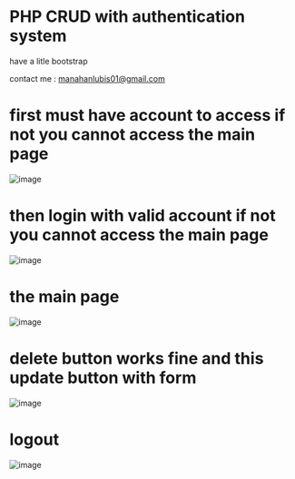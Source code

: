 # PHP CRUD with authentication system

have a litle bootstrap

contact me : manahanlubis01@gmail.com


# first must have account to access if not you cannot access the main page
![image](https://user-images.githubusercontent.com/72923118/213910952-2240bb2d-bca4-4b49-b197-4c72066c11d5.png)

# then login with valid account if not you cannot access the main page
![image](https://user-images.githubusercontent.com/72923118/213911006-d02e2544-1b99-439c-add5-8443ad8880e9.png)

# the main page
![image](https://user-images.githubusercontent.com/72923118/213911058-39cc1d89-7b13-41f1-971d-6973ea327ee4.png)

# delete button works fine and this update button with form
![image](https://user-images.githubusercontent.com/72923118/213911126-02049e73-2f09-4fbd-a9d9-5e052dc16f18.png)

# logout
![image](https://user-images.githubusercontent.com/72923118/213911153-ac9866fb-8bff-4700-8f01-da27df48e67b.png)

